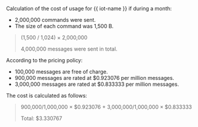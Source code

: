 Calculation of the cost of usage for {{ iot-name }} if during a month:
* 2,000,000 commands were sent.
* The size of each command was 1,500 B.

> (1,500 / 1,024) × 2,000,000
>
> 4,000,000 messages were sent in total.




According to the pricing policy:
* 100,000 messages are free of charge.
* 900,000 messages are rated at $0.923076 per million messages.
* 3,000,000 messages are rated at $0.833333 per million messages.

The cost is calculated as follows:
> 900,000/1,000,000 × $0.923076 + 3,000,000/1,000,000 × $0.833333
>
> Total: $3.330767
